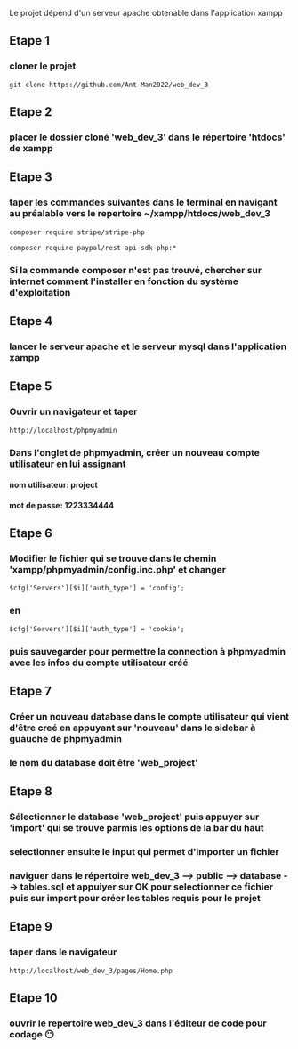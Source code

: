 Le projet dépend d'un serveur apache obtenable dans l'application xampp
## Etape 1
### cloner le projet
    git clone https://github.com/Ant-Man2022/web_dev_3
## Etape 2
### placer le dossier cloné 'web_dev_3' dans le répertoire 'htdocs' de xampp
## Etape 3
### taper les commandes suivantes dans le terminal en navigant au préalable vers le repertoire ~/xampp/htdocs/web_dev_3
    composer require stripe/stripe-php
    
    composer require paypal/rest-api-sdk-php:*

### Si la commande composer n'est pas trouvé, chercher sur internet comment l'installer en fonction du système d'exploitation
## Etape 4
### lancer le serveur apache et le serveur mysql dans l'application xampp
## Etape 5
### Ouvrir un navigateur et taper 
    http://localhost/phpmyadmin
### Dans l'onglet de phpmyadmin, créer un nouveau compte utilisateur en lui assignant
#### nom utilisateur: project
#### mot de passe: 1223334444

## Etape 6
### Modifier le fichier qui se trouve dans le chemin 'xampp/phpmyadmin/config.inc.php' et changer
    $cfg['Servers'][$i]['auth_type'] = 'config';
### en
    $cfg['Servers'][$i]['auth_type'] = 'cookie';
### puis sauvegarder pour permettre la connection à phpmyadmin avec les infos du compte utilisateur créé

## Etape 7
### Créer un nouveau database dans le compte utilisateur qui vient d'être creé en appuyant sur 'nouveau' dans le sidebar à guauche de phpmyadmin
### le nom du database doit être 'web_project'

## Etape 8
### Sélectionner le database 'web_project' puis appuyer sur 'import' qui se trouve parmis les options de la bar du haut
### selectionner ensuite le input qui permet d'importer un fichier
### naviguer dans le répertoire web_dev_3 --> public --> database --> tables.sql et appuiyer sur OK pour selectionner ce fichier puis sur import pour créer les tables requis pour le projet

## Etape 9
### taper dans le navigateur
    http://localhost/web_dev_3/pages/Home.php

## Etape 10
### ouvrir le repertoire web_dev_3 dans l'éditeur de code pour codage 😶️
